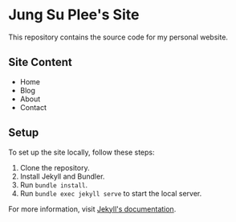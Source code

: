 # Jung Su Plee's Site

This repository contains the source code for my personal website.

## Site Content

- Home
- Blog
- About
- Contact

## Setup

To set up the site locally, follow these steps:

1. Clone the repository.
2. Install Jekyll and Bundler.
3. Run `bundle install`.
4. Run `bundle exec jekyll serve` to start the local server.

For more information, visit [Jekyll's documentation](https://jekyllrb.com/docs/).
